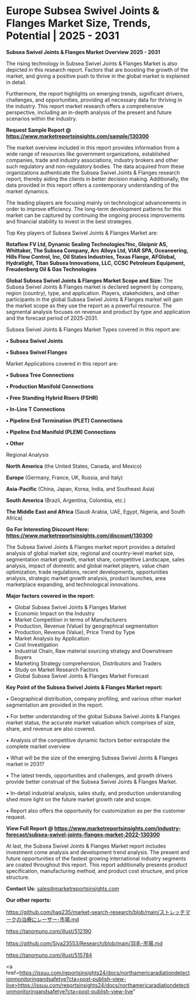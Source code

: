 # Europe Subsea Swivel Joints & Flanges Market Size, Trends, Potential | 2025 - 2031

<Strong> Subsea Swivel Joints & Flanges Market Overview 2025 - 2031</strong>

The rising technology in Subsea Swivel Joints & Flanges Market is also depicted in this research report. Factors that are boosting the growth of the market, and giving a positive push to thrive in the global market is explained in detail.

Furthermore, the report highlights on emerging trends, significant drivers, challenges, and opportunities, providing all necessary data for thriving in the industry. This report market research offers a comprehensive perspective, including an in-depth analysis of the present and future scenarios within the industry.

<strong>Request Sample Report @ <a href=https://www.marketreportsinsights.com/sample/130300>https://www.marketreportsinsights.com/sample/130300</a></strong>

The market overview included in this report provides information from a wide range of resources like government organizations, established companies, trade and industry associations, industry brokers and other such regulatory and non-regulatory bodies. The data acquired from these organizations authenticate the Subsea Swivel Joints & Flanges research report, thereby aiding the clients in better decision making. Additionally, the data provided in this report offers a contemporary understanding of the market dynamics.

The leading players are focusing mainly on technological advancements in order to improve efficiency. The long-term development patterns for this market can be captured by continuing the ongoing process improvements and financial stability to invest in the best strategies.

Top Key players of Subsea Swivel Joints & Flanges Market are:

<strong>Rotaflow FV Ltd, Dynamic Sealing Technologies?Inc, Gleipnir AS, Whittaker, The Subsea Company, Arc Alloys Ltd, VIAR SPA, Oceaneering, Hills Flow Control, Inc, Oil States Industries, Texas Flange, AFGlobal, Hydratight, Titan Subsea Innovations, LLC, CCSC Petroleum Equipment, Freudenberg Oil & Gas Technologies</strong>

<strong><b>Global Subsea Swivel Joints & Flanges Market Scope and Size:</b></strong>
The Subsea Swivel Joints & Flanges market is declared segment by company, region (country), type, and application. Players, stakeholders, and other participants in the global Subsea Swivel Joints & Flanges market will gain the market scope as they use the report as a powerful resource. The segmental analysis focuses on revenue and product by type and application and the forecast period of 2025-2031.

Subsea Swivel Joints & Flanges Market Types covered in this report are:

<strong>• Subsea Swivel Joints

• Subsea Swivel Flanges</strong>

Market Applications covered in this report are:

<strong>• Subsea Tree Connections

• Production Manifold Connections

• Free Standing Hybrid Risers (FSHR)

• In-Line T Connections

• Pipeline End Termination (PLET) Connections

• Pipeline End Manifold (PLEM) Connections

• Other</strong> 

Regional Analysis

<strong>North America</strong> (the United States, Canada, and Mexico)

<strong>Europe</strong> (Germany, France, UK, Russia, and Italy)

<strong>Asia-Pacific</strong> (China, Japan, Korea, India, and Southeast Asia)

<strong>South America</strong> (Brazil, Argentina, Colombia, etc.)

<strong>The Middle East and Africa</strong> (Saudi Arabia, UAE, Egypt, Nigeria, and South Africa)

<strong>Go For Interesting Discount Here: <a href=https://www.marketreportsinsights.com/discount/130300>https://www.marketreportsinsights.com/discount/130300</a></strong>

The Subsea Swivel Joints & Flanges market report provides a detailed analysis of global market size, regional and country-level market size, segmentation market growth, market share, competitive Landscape, sales analysis, impact of domestic and global market players, value chain optimization, trade regulations, recent developments, opportunities analysis, strategic market growth analysis, product launches, area marketplace expanding, and technological innovations.

<strong><b>Major factors covered in the report:</b></strong>
<ul>
  <li>Global Subsea Swivel Joints & Flanges Market </li>
  <li>Economic Impact on the Industry</li>
  <li>Market Competition in terms of Manufacturers</li>
  <li>Production, Revenue (Value) by geographical segmentation</li>
  <li>Production, Revenue (Value), Price Trend by Type</li>
  <li>Market Analysis by Application</li>
  <li>Cost Investigation</li>
  <li>Industrial Chain, Raw material sourcing strategy and Downstream Buyers</li>
  <li>Marketing Strategy comprehension, Distributors and Traders</li>
  <li>Study on Market Research Factors</li>
  <li>Global Subsea Swivel Joints & Flanges Market Forecast</li>
</ul>

<strong><b>Key Point of the Subsea Swivel Joints & Flanges Market report:</b></strong>

• Geographical distribution, company profiling, and various other market segmentation are provided in the report.

• For better understanding of the global Subsea Swivel Joints & Flanges market status, the accurate market valuation which comprises of size, share, and revenue are also covered.

• Analysis of the competitive dynamic factors better extrapolate the complete market overview

• What will be the size of the emerging Subsea Swivel Joints & Flanges market in 2031?

• The latest trends, opportunities and challenges, and growth drivers provide better construal of the Subsea Swivel Joints & Flanges Market.

• In-detail industrial analysis, sales study, and production understanding shed more light on the future market growth rate and scope.

• Report also offers the opportunity for customization as per the customer request.

<strong><b>View Full Report @ <a href=https://www.marketreportsinsights.com/industry-forecast/subsea-swivel-joints-flanges-market-2022-130300>https://www.marketreportsinsights.com/industry-forecast/subsea-swivel-joints-flanges-market-2022-130300</a></b></strong>


At last, the Subsea Swivel Joints & Flanges Market report includes investment come analysis and development trend analysis. The present and future opportunities of the fastest growing international industry segments are coated throughout this report. This report additionally presents product specification, manufacturing method, and product cost structure, and price structure.

<strong>Contact Us:</strong>
sales@marketreportsinsights.com

<strong>Our other reports:</strong>

<a href=https://github.com/haq235/market-search-research/blob/main/ストレッチマークの治療にレーザー-市場.md>https://github.com/haq235/market-search-research/blob/main/ストレッチマークの治療にレーザー-市場.md</a>

<a href=https://tanomuno.com/illust/512190>https://tanomuno.com/illust/512190</a>

<a href=https://github.com/Siya23553/Research/blob/main/羽毛-市場.md>https://github.com/Siya23553/Research/blob/main/羽毛-市場.md</a>

<a href=https://tanomuno.com/illust/515784>https://tanomuno.com/illust/515784</a>

<a href=https://issuu.com/reportsinsights24/docs/northamericaradiationdetectionmonitoringandsafetye?cta=post-publish-view-live>https://issuu.com/reportsinsights24/docs/northamericaradiationdetectionmonitoringandsafetye?cta=post-publish-view-live</a>"
